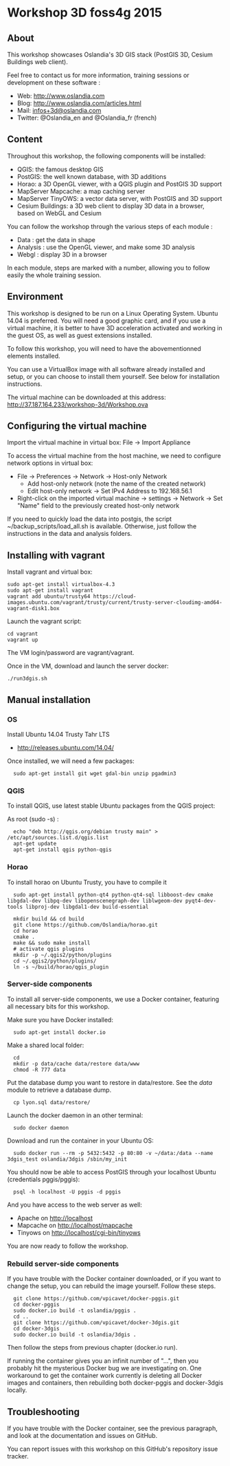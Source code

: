# Workshop 3D foss4g 2015

## About

This workshop showcases Oslandia's 3D GIS stack (PostGIS 3D, Cesium Buildings web client).

Feel free to contact us for more information, training sessions or development on these software :

* Web: http://www.oslandia.com
* Blog: http://www.oslandia.com/articles.html
* Mail: infos+3d@oslandia.com
* Twitter: @Oslandia_en and @Oslandia_fr (french)

## Content

Throughout this workshop, the following components will be installed:

* QGIS: the famous desktop GIS 
* PostGIS: the well known database, with 3D additions
* Horao: a 3D OpenGL viewer, with a QGIS plugin and PostGIS 3D support
* MapServer Mapcache: a map caching server
* MapServer TinyOWS: a vector data server, with PostGIS and 3D support
* Cesium Buildings: a 3D web client to display 3D data in a browser, based on WebGL and Cesium

You can follow the workshop through the various steps of each module :

* Data : get the data in shape
* Analysis : use the OpenGL viewer, and make some 3D analysis
* Webgl : display 3D in a browser

In each module, steps are marked with a number, allowing you to follow easily the whole training session.

## Environment

This workshop is designed to be run on a Linux Operating System. Ubuntu 14.04 is preferred. You will need a good graphic card, and if you use a virtual machine, it is better to have 3D acceleration activated and working in the guest OS, as well as guest extensions installed.

To follow this workshop, you will need to have the abovementionned elements installed.

You can use a VirtualBox image with all software already installed and setup, or you can choose to install them yourself. See below for installation instructions.

The virtual machine can be downloaded at this address: http://37.187.164.233/workshop-3d/Workshop.ova

## Configuring the virtual machine

Import the virtual machine in virtual box: File -> Import Appliance

To access the virtual machine from the host machine, we need to configure network options in virtual box:
* File -> Preferences -> Network -> Host-only Network
  * Add host-only network (note the name of the created network)
  * Edit host-only network -> Set IPv4 Address to 192.168.56.1
* Right-click on the imported virtual machine -> settings -> Network -> Set "Name" field to the previously created host-only network

If you need to quickly load the data into postgis, the script ~/backup_scripts/load_all.sh is available. Otherwise, just follow the instructions in the data and analysis folders.

## Installing with vagrant

Install vagrant and virtual box:

```
sudo apt-get install virtualbox-4.3
sudo apt-get install vagrant
vagrant add ubuntu/trusty64 https://cloud-images.ubuntu.com/vagrant/trusty/current/trusty-server-cloudimg-amd64-vagrant-disk1.box
```

Launch the vagrant script:

```
cd vagrant
vagrant up
```

The VM login/password are vagrant/vagrant.

Once in the VM, download and launch the server docker:

```
./run3dgis.sh
```

## Manual installation

### OS

Install Ubuntu 14.04 Trusty Tahr LTS

* http://releases.ubuntu.com/14.04/

Once installed, we will need a few packages:

```
  sudo apt-get install git wget gdal-bin unzip pgadmin3
```


### QGIS

To install QGIS, use latest stable Ubuntu packages from the QGIS project:

As root (sudo -s) :
```
  echo "deb http://qgis.org/debian trusty main" > /etc/apt/sources.list.d/qgis.list
  apt-get update
  apt-get install qgis python-qgis
```


### Horao

To install horao on Ubuntu Trusty, you have to compile it

```
  sudo apt-get install python-qt4 python-qt4-sql libboost-dev cmake libgdal-dev libpq-dev libopenscenegraph-dev liblwgeom-dev pyqt4-dev-tools libproj-dev libgdal1-dev build-essential

  mkdir build && cd build
  git clone https://github.com/Oslandia/horao.git
  cd horao
  cmake .
  make && sudo make install
  # activate qgis plugins
  mkdir -p ~/.qgis2/python/plugins
  cd ~/.qgis2/python/plugins/
  ln -s ~/build/horao/qgis_plugin
```

### Server-side components

To install all server-side components, we use a Docker container, featuring all necessary bits for this workshop.

Make sure you have Docker installed:

```
  sudo apt-get install docker.io
```

Make a shared local folder:

```
  cd
  mkdir -p data/cache data/restore data/www
  chmod -R 777 data
```

Put the database dump you want to restore in data/restore. See the *data* module to retrieve a database dump.

```
  cp lyon.sql data/restore/
```

Launch the docker daemon in an other terminal:

```
  sudo docker daemon
```

Download and run the container in your Ubuntu OS:

```
  sudo docker run --rm -p 5432:5432 -p 80:80 -v ~/data:/data --name 3dgis_test oslandia/3dgis /sbin/my_init
```

You should now be able to access PostGIS through your localhost Ubuntu (credentials pggis/pggis):

```
  psql -h localhost -U pggis -d pggis
```

And you have access to the web server as well:

* Apache on  [http://localhost](http://localhost)
* Mapcache on [http://localhost/mapcache](http://localhost/mapcache)
* Tinyows on [http://localhost/cgi-bin/tinyows](http://localhost/cgi-bin/tinyows)

You are now ready to follow the workshop.

### Rebuild server-side components

If you have trouble with the Docker container downloaded, or if you want to change the setup, you can rebuild the image yourself. Follow these steps.

```
  git clone https://github.com/vpicavet/docker-pggis.git
  cd docker-pggis
  sudo docker.io build -t oslandia/pggis .
  cd ..
  git clone https://github.com/vpicavet/docker-3dgis.git
  cd docker-3dgis
  sudo docker.io build -t oslandia/3dgis .
```

Then follow the steps from previous chapter (docker.io run).

If running the container gives you an infinit number of "...", then you probably hit the mysterious Docker bug we are investigating on. One workaround to get the container work currently is deleting all Docker images and containers, then rebuilding both docker-pggis and docker-3dgis locally.

## Troubleshooting

If you have trouble with the Docker container, see the previous paragraph, and look at the documentation and issues on GitHub.

You can report issues with this workshop on this GitHub's repository issue tracker.

